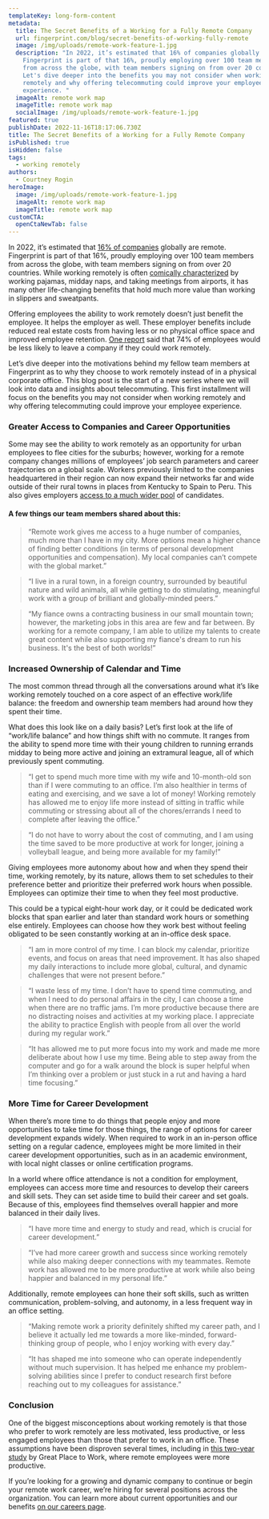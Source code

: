 ```yaml
---
templateKey: long-form-content
metadata:
  title: The Secret Benefits of a Working for a Fully Remote Company
  url: fingerprint.com/blog/secret-benefits-of-working-fully-remote
  image: /img/uploads/remote-work-feature-1.jpg
  description: "In 2022, it’s estimated that 16% of companies globally are remote.
    Fingerprint is part of that 16%, proudly employing over 100 team members
    from across the globe, with team members signing on from over 20 countries.
    Let's dive deeper into the benefits you may not consider when working
    remotely and why offering telecommuting could improve your employee
    experience. "
  imageAlt: remote work map
  imageTitle: remote work map
  socialImage: /img/uploads/remote-work-feature-1.jpg
featured: true
publishDate: 2022-11-16T18:17:06.730Z
title: The Secret Benefits of a Working for a Fully Remote Company
isPublished: true
isHidden: false
tags:
  - working remotely
authors:
  - Courtney Rogin
heroImage:
  image: /img/uploads/remote-work-feature-1.jpg
  imageAlt: remote work map
  imageTitle: remote work map
customCTA:
  openCtaNewTab: false
---
```

In 2022, it’s estimated that [16% of companies](https://findstack.com/resources/remote-work-statistics/) globally are remote. Fingerprint is part of that 16%, proudly employing over 100 team members from across the globe, with team members signing on from over 20 countries. While working remotely is often [comically characterized](https://thinkremote.com/work-from-home-jokes/) by working pajamas, midday naps, and taking meetings from airports, it has many other life-changing benefits that hold much more value than working in slippers and sweatpants. 

Offering employees the ability to work remotely doesn’t just benefit the employee. It helps the employer as well. These employer benefits include reduced real estate costs from having less or no physical office space and improved employee retention. [One report](https://findstack.com/resources/remote-work-statistics/) said that 74% of employees would be less likely to leave a company if they could work remotely. 

Let’s dive deeper into the motivations behind my fellow team members at Fingerprint as to why they choose to work remotely instead of in a physical corporate office. This blog post is the start of a new series where we will look into data and insights about telecommuting. This first installment will focus on the benefits you may not consider when working remotely and why offering telecommuting could improve your employee experience. 

### Greater Access to Companies and Career Opportunities

Some may see the ability to work remotely as an opportunity for urban employees to flee cities for the suburbs; however, working for a remote company changes millions of employees’ job search parameters and career trajectories on a global scale. Workers previously limited to the companies headquartered in their region can now expand their networks far and wide outside of their rural towns in places from Kentucky to Spain to Peru. This also gives employers [access to a much wider pool](https://www.ir.com/blog/communications/how-hybrid-working-can-improve-your-talent-pool) of candidates. 

#### A few things our team members shared about this:

> “Remote work gives me access to a huge number of companies, much more than I have in my city. More options mean a higher chance of finding better conditions (in terms of personal development opportunities and compensation). My local companies can’t compete with the global market.”

> “I live in a rural town, in a foreign country, surrounded by beautiful nature and wild animals, all while getting to do stimulating, meaningful work with a group of brilliant and globally-minded peers.”

> “My fiance owns a contracting business in our small mountain town; however, the marketing jobs in this area are few and far between. By working for a remote company, I am able to utilize my talents to create great content while also supporting my fiance's dream to run his business. It's the best of both worlds!”

### Increased Ownership of Calendar and Time

The most common thread through all the conversations around what it’s like working remotely touched on a core aspect of an effective work/life balance: the freedom and ownership team members had around how they spent their time. 

What does this look like on a daily basis? Let’s first look at the life of “work/life balance” and how things shift with no commute. It ranges from the ability to spend more time with their young children to running errands midday to being more active and joining an extramural league, all of which previously spent commuting. 

> “I get to spend much more time with my wife and 10-month-old son than if I were commuting to an office. I’m also healthier in terms of eating and exercising, and we save a lot of money! Working remotely has allowed me to enjoy life more instead of sitting in traffic while commuting or stressing about all of the chores/errands I need to complete after leaving the office.”

>“I do not have to worry about the cost of commuting, and I am using the time saved to be more productive at work for longer, joining a volleyball league, and being more available for my family!”

Giving employees more autonomy about how and when they spend their time, working remotely, by its nature, allows them to set schedules to their preference better and prioritize their preferred work hours when possible. Employees can optimize their time to when they feel most productive. 

This could be a typical eight-hour work day, or it could be dedicated work blocks that span earlier and later than standard work hours or something else entirely. Employees can choose how they work best without feeling obligated to be seen constantly working at an in-office desk space. 

>“I am in more control of my time. I can block my calendar, prioritize events, and focus on areas that need improvement. It has also shaped my daily interactions to include more global, cultural, and dynamic challenges that were not present before.”

> “I waste less of my time. I don’t have to spend time commuting, and when I need to do personal affairs in the city, I can choose a time when there are no traffic jams. I’m more productive because there are no distracting noises and activities at my working place. I appreciate the ability to practice English with people from all over the world during my regular work.”

>“It has allowed me to put more focus into my work and made me more deliberate about how I use my time. Being able to step away from the computer and go for a walk around the block is super helpful when I’m thinking over a problem or just stuck in a rut and having a hard time focusing.”



### More Time for Career Development

When there’s more time to do things that people enjoy and more opportunities to take time for those things, the range of options for career development expands widely. When required to work in an in-person office setting on a regular cadence, employees might be more limited in their career development opportunities, such as in an academic environment, with local night classes or online certification programs. 

In a world where office attendance is not a condition for employment, employees can access more time and resources to develop their careers and skill sets. They can set aside time to build their career and set goals. Because of this, employees find themselves overall happier and more balanced in their daily lives. 

>“I have more time and energy to study and read, which is crucial for career development.”

>“I’ve had more career growth and success since working remotely while also making deeper connections with my teammates. Remote work has allowed me to be more productive at work while also being happier and balanced in my personal life.”

Additionally, remote employees can hone their soft skills, such as written communication, problem-solving, and autonomy, in a less frequent way in an office setting. 

>“Making remote work a priority definitely shifted my career path, and I believe it actually led me towards a more like-minded, forward-thinking group of people, who I enjoy working with every day.” 

>“It has shaped me into someone who can operate independently without much supervision. It has helped me enhance my problem-solving abilities since I prefer to conduct research first before reaching out to my colleagues for assistance.”

### Conclusion

One of the biggest misconceptions about working remotely is that those who prefer to work remotely are less motivated, less productive, or less engaged employees than those that prefer to work in an office. These assumptions have been disproven several times, including in [this two-year study](https://www.greatplacetowork.com/resources/blog/remote-work-productivity-study-finds-surprising-reality-2-year-study) by Great Place to Work, where remote employees were more productive. 

If you’re looking for a growing and dynamic company to continue or begin your remote work career, we’re hiring for several positions across the organization. You can learn more about current opportunities and our benefits [on our careers page](https://fingerprint.com/careers/).